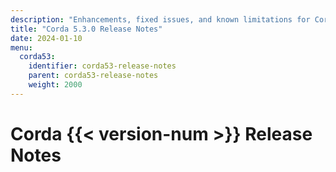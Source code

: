 ```yaml
---
description: "Enhancements, fixed issues, and known limitations for Corda 5.3."
title: "Corda 5.3.0 Release Notes"
date: 2024-01-10
menu:
  corda53:
    identifier: corda53-release-notes
    parent: corda53-release-notes
    weight: 2000
---
```

# Corda {{< version-num >}} Release Notes

